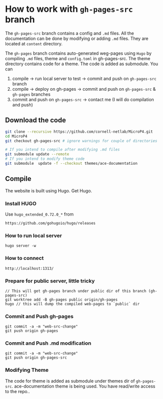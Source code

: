 
# How to work with `gh-pages-src` branch
The `gh-pages-src` branch contains a config and `.md` files. All the
documentation can be done by modifying or adding `.md` files. They are located 
at `content` directory. 

The `gh-pages` branch contains auto-generated weg-pages using `Hugo` by compiling
`.md` files, theme and `config.toml` in gh-pages-src. The theme directory
contains code for a theme. The code is added as submodule.
You can 
1. compile -> run local server to test -> commit and push on `gh-pages-src` branch
2. compile -> deploy on gh-pages -> commit and push on `gh-pages-src` & `gh-pages`
   branches
3. commit and push on `gh-pages-src` -> contact me (I will do compilation and push)


## Download the code
```bash
git clone --recursive https://github.com/cornell-netlab/MicroP4.git
cd MicroP4
git checkout gh-pages-src # ignore warnings for couple of directories

# If you intend to compile after modifying .md files 
git submodule update --remote 
# If you intend to modify theme code
git submodule  update -f --checkout themes/ace-documentation
```
 

## Compile
The website is built using Hugo. Get Hugo.

### Install HUGO
Use `hugo_extended_0.72.0_*` from 
``` 
https://github.com/gohugoio/hugo/releases
```


### How to run local server
``` 
hugo server -w
```

### How to connect
```
http://localhost:1313/
```

### Prepare for public server, little tricky
```
// This will get gh-pages branch under public dir of this branch (gh-pages-src)
git worktree add -B gh-pages public origin/gh-pages
hugo // this will dump the compiled web-pages to `public` dir
```

### Commit and Push gh-pages
```
git commit -a -m "web-src-change" 
git push origin gh-pages
```

### Commit and Push .md modification
```
git commit -a -m "web-src-change" 
git push origin gh-pages-src
```

### Modifying Theme
The code for theme is added as submodule under themes dir of `gh-pages-src`.
ace-documentation theme is being used. You have read/write access to the repo..

